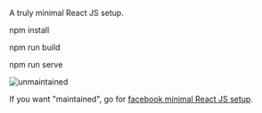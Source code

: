 A truly minimal React JS setup.

npm install

npm run build

npm run serve

![unmaintained](http://img.shields.io/badge/status-unmaintained-red.png)

If you want "maintained", go for [facebook minimal React JS setup](https://facebook.github.io/react/blog/2016/07/22/create-apps-with-no-configuration.html).
